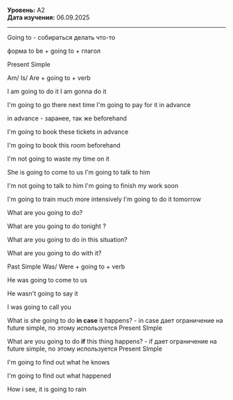 **Уровень:** A2  
**Дата изучения:** 06.09.2025  

---

Going to - собираться делать что-то

форма to be + going to + глагол

Present Simple

Am/ Is/ Are + going to + verb

I am going to do it
I am gonna do it

I'm going to go there next time
I'm going to pay for it  in advance

in advance - заранее, так же beforehand

I'm going to book these tickets in advance


I'm going to book this room beforehand

I'm not going to waste my time on it

She is going to come to us
I'm going to talk to him


I'm not going to talk to him
I'm going to finish my work soon

I'm going to train much more intensively
I'm going to do it tomorrow

What are you going to do?

What are you going to do tonight ?

What are you going to do in this situation?

What are you going to do with it?

Past Simple
Was/ Were + going to + verb

He was going to come to us

He wasn't  going to say it

I was going to call you

What is she going to do **in case** it happens? -  in case дает ограничение на future simple, по этому используется Present SImple

What are you going to do **if** this thing happens? - if дает ограничение на future simple, по этому используется Present SImple

I'm going to find out what he knows

I'm going to find out what happened

How i see, it is going to rain



